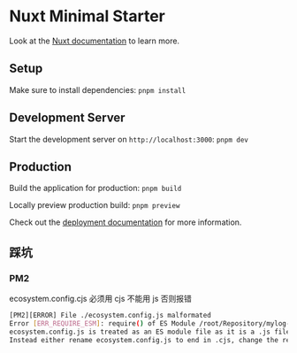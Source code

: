 # Nuxt Minimal Starter

Look at the [Nuxt documentation](https://nuxt.com/docs/getting-started/introduction) to learn more.

## Setup

Make sure to install dependencies: `pnpm install`

## Development Server

Start the development server on `http://localhost:3000`: `pnpm dev`

## Production

Build the application for production: `pnpm build`

Locally preview production build: `pnpm preview`

Check out the [deployment documentation](https://nuxt.com/docs/getting-started/deployment) for more information.

## 踩坑

### PM2

ecosystem.config.cjs 必须用 cjs 不能用 js 否则报错

```bash
[PM2][ERROR] File ./ecosystem.config.js malformated
Error [ERR_REQUIRE_ESM]: require() of ES Module /root/Repository/mylog-full/apps/mylog-nuxt/ecosystem.config.js from /root/.local/share/pnpm/global/5/.pnpm/pm2@5.4.3/node_modules/pm2/lib/Common.js not supported.
ecosystem.config.js is treated as an ES module file as it is a .js file whose nearest parent package.json contains "type": "module" which declares all .js files in that package scope as ES modules.
Instead either rename ecosystem.config.js to end in .cjs, change the requiring code to use dynamic import() which is available in all CommonJS modules, or change "type": "module" to "type": "commonjs" in /root/Repository/mylog-full/apps/mylog-nuxt/package.json to treat all .js files as CommonJS (using .mjs for all ES modules instead).
```